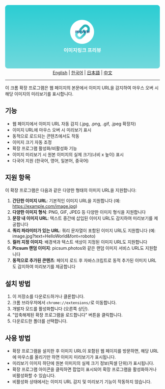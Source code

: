 <img src="./images/Image-Link-Preview-banner.png">

<div align="center" style="margin-bottom:12px">
  <a href="README.md">English</a> | 
  <a href="README_kr.md">한국어</a> | 
  <a href="README_jp.md">日本語</a> | 
  <a href="README_ch.md">中文</a>
</div>

---

이 크롬 확장 프로그램은 웹 페이지의 본문에서 이미지 URL을 감지하여 마우스 오버 시 해당 이미지의 미리보기를 표시합니다.

## 기능

- 웹 페이지에서 이미지 URL 자동 감지 (.jpg, .png, .gif, .jpeg 확장자)
- 이미지 URL에 마우스 오버 시 미리보기 표시
- 동적으로 로드되는 콘텐츠에서도 작동
- 이미지 크기 자동 조정
- 확장 프로그램 활성화/비활성화 기능
- 이미지 미리보기 시 원본 이미지의 실제 크기(너비 x 높이) 표시
- 다국어 지원 (한국어, 영어, 일본어, 중국어)

## 지원 항목

이 확장 프로그램은 다음과 같은 다양한 형태의 이미지 URL을 지원합니다:

1. **간단한 이미지 URL**: 기본적인 이미지 URL을 지원합니다 (예: https://example.com/image.jpg)
2. **다양한 이미지 형식**: PNG, GIF, JPEG 등 다양한 이미지 형식을 지원합니다
3. **문장 내 이미지 URL**: 텍스트 중간에 삽입된 이미지 URL도 감지하여 미리보기를 제공합니다
4. **쿼리 파라미터가 있는 URL**: 쿼리 문자열이 포함된 이미지 URL도 지원합니다 (예: image.jpg?text=HelloWorld&font=roboto)
5. **컬러 지정 이미지**: 배경색과 텍스트 색상이 지정된 이미지 URL도 지원합니다
6. **Picsum 랜덤 이미지**: picsum.photos와 같은 랜덤 이미지 서비스 URL도 지원합니다
7. **동적으로 추가된 콘텐츠**: 페이지 로드 후 자바스크립트로 동적 추가된 이미지 URL도 감지하여 미리보기를 제공합니다

## 설치 방법

1. 이 저장소를 다운로드하거나 클론합니다.
2. 크롬 브라우저에서 `chrome://extensions/`로 이동합니다.
3. 개발자 모드를 활성화합니다 (오른쪽 상단).
4. "압축해제된 확장 프로그램을 로드합니다" 버튼을 클릭합니다.
5. 다운로드한 폴더를 선택합니다.

## 사용 방법

- 확장 프로그램을 설치한 후 이미지 URL이 포함된 웹 페이지를 방문하면, 해당 URL에 마우스를 올리기만 하면 이미지 미리보기가 표시됩니다.
- 미리보기 이미지 하단에 원본 이미지의 실제 크기 정보(픽셀 단위)가 표시됩니다.
- 확장 프로그램 아이콘을 클릭하면 팝업이 표시되어 확장 프로그램을 활성화하거나 비활성화할 수 있습니다.
- 비활성화 상태에서는 이미지 URL 감지 및 미리보기 기능이 작동하지 않습니다. 